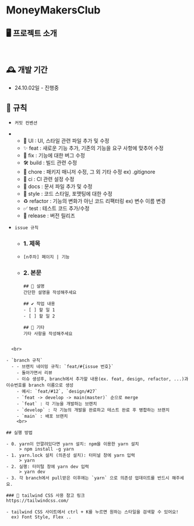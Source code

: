 # MoneyMakersClub

## 🖥️ 프로젝트 소개

<br>

## 🕰️ 개발 기간

- 24.10.02일 - 진행중

## 📝 규칙

- `커밋 컨벤션`
- - 💄 UI : UI, 스타일 관련 파일 추가 및 수정
  - ✨ feat : 새로운 기능 추가, 기존의 기능을 요구 사항에 맞추어 수정
  - 🐛 fix : 기능에 대한 버그 수정
  - 🛠️ build : 빌드 관련 수정
  - 🔧 chore : 패키지 매니저 수정, 그 외 기타 수정 ex) .gitignore
  - 👷 ci : CI 관련 설정 수정
  - 📝 docs : 문서 파일 추가 및 수정
  - 🎨 style : 코드 스타일, 포맷팅에 대한 수정
  - ♻️ refactor : 기능의 변화가 아닌 코드 리팩터링 ex) 변수 이름 변경
  - ✅ test : 테스트 코드 추가/수정
  - 🔖 release : 버전 릴리즈
    <br>
- `issue 규칙`

  - ### 1. 제목
  - ``` [n주차] 페이지 | 기능 ```


  - ### 2. 본문
    ```
    ## 📜 설명
    간단한 설명을 작성해주세요

    ## ✔️ 작업 내용
    - [ ] 할 일 1
    - [ ] 할 일 2

    ## 🌟 기타
    기타 사항을 작성해주세요 
```

  <br>

- `branch 규칙`
  - - 브랜치 네이밍 규칙: `feat/#{issue 번호}`
    - 돌아가면서 리뷰
    - 이슈 생성후, branch에서 추가할 내용(ex. feat, design, refactor, ...)과 이슈번호를 branch 이름으로 생성
    - 예시: `feat/#12`, `design/#27`
    - `feat -> develop -> main(master)` 순으로 merge
    - `feat` : 각 기능을 개발하는 브랜치
    - `develop` : 각 기능의 개발을 완료하고 테스트 완료 후 병합하는 브랜치
    - `main` : 배포 브랜치
    <br>

## 실행 방법

- 0. yarn이 안깔려있다면 yarn 설치: npm을 이용한 yarn 설치
     > npm install -g yarn
- 1. yarn.lock 설치 (의존성 설치): 터미널 창에 yarn 입력
     > yarn
- 2. 실행: 터미털 창에 yarn dev 입력
     > yarn dev
- 3. 각 branch에서 pull받은 이후에는 `yarn` 으로 의존성 업데이트를 반드시 해주세요.

### 🔨 tailwind CSS 사용 참고 링크
https://tailwindcss.com/

- tailwind CSS 사이트에서 ctrl + K를 누르면 원하는 스타일을 검색할 수 있어요!
  ex) Font Style, Flex ..
